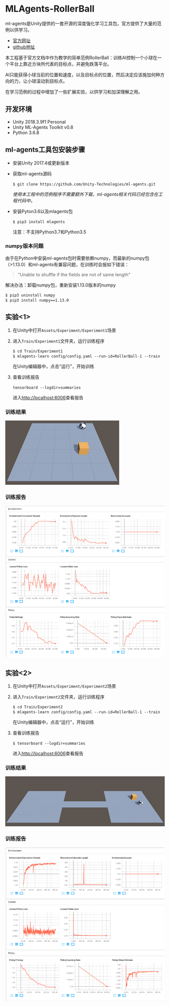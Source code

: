 # MLAgents-RollerBall
ml-agents是Unity提供的一套开源的深度强化学习工具包，官方提供了大量的范例以供学习。

* [官方网址](https://unity3d.com/cn/machine-learning)
* [github地址](https://github.com/Unity-Technologies/ml-agents)

本工程基于官方文档中作为教学的简单范例RollerBall：训练AI控制一个小球在一个平台上靠近方块所代表的目标点，并避免跌落平台。

AI只能获得小球当前的位置和速度，以及目标点的位置，然后决定应该施加何种方向的力，让小球滚动到目标点。

在学习范例的过程中增加了一些扩展实验，以供学习和加深理解之用。

## 开发环境
* Unity 2018.3.9f1 Personal
* Unity ML-Agents Toolkit v0.8
* Python 3.6.8

## ml-agents工具包安装步骤
* 安装Unity 2017.4或更新版本
* 获取ml-agents源码

    `$ git clone https://github.com/Unity-Technologies/ml-agents.git`
    
    *使用本工程中的范例程序不需要额外下载，ml-agents相关代码已经包含在工程代码中。*
* 安装Pyton3.6以及mlagents包

    `$ pip3 install mlagents`

    注意：不支持Python3.7和Python3.5

### numpy版本问题
由于在Python中安装ml-agents包时需要依赖numpy，而最新的numpy包（>1.13.0）和ml-agents有兼容问题，在训练时会报如下错误：

>"Unable to shuffle if the fields are not of same length"

解决办法：卸载numpy包，重新安装1.13.0版本的numpy

```
$ pip3 uninstall numpy
$ pip3 install numpy==1.13.0
```

## 实验<1>
1. 在Unity中打开`Assets/Experiment/Experiment1`场景
2. 进入`Train/Experiment1`文件夹，运行训练程序

    ```
    $ cd Train/Experiment1
    $ mlagents-learn config/config.yaml --run-id=RollerBall-1 --train
    ```
    
    在Unity编辑器中，点击“运行”，开始训练
3. 查看训练报告

    `tensorboard --logdir=summaries`
    
    进入[http://localhost:6006](http://localhost:6006)查看报告
    
### 训练结果

![结果](Images/Experiment1.gif)

### 训练报告

![报告](Images/Experiment1.png)

## 实验<2>
1. 在Unity中打开`Assets/Experiment/Experiment2`场景
2. 进入`Train/Experiment2`文件夹，运行训练程序

    ```
    $ cd Train/Experiment2
    $ mlagents-learn config/config.yaml --run-id=RollerBall-1 --train
    ```
    
    在Unity编辑器中，点击“运行”，开始训练
3. 查看训练报告

    `$ tensorboard --logdir=summaries`
    
    进入[http://localhost:6006](http://localhost:6006)查看报告
    
### 训练结果

![结果](Images/Experiment2.gif)

### 训练报告

![报告](Images/Experiment2.png)
